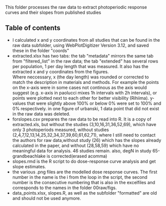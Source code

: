 This folder processes the raw data to extract photoperiodic response curves and their slopes from published studies  

## Table of contents  
* I calculated x and y coordinates from all studies that can be found in the raw data subfolder, using WebPlotDigitizer Version 3.12, and saved these in the folder "coords"    
* extracted.xlsx has two tabs: the tab "metadata" mirrors the same tab from "filtered_list" in the raw data; the tab "extended" has several rows per population, 1 per day length that was measured. It also has the extracted x and y coordinates from the figures.  
Where neccessary, x (the day length) was rounded or corrected to match the description in materials and methods. For example the points on the x-axis were in some cases not continous as the axis would suggest (e.g. x-axis in paolucci mixes 1h intervals with 2h intervals), or points were plotted next to each other for better visibility (Rihiima).  y-values that were slightly above 100% or below 0% were set to 100% and 0% respectively. in one figure of urbanski, 1 data point that did not exist in the raw data was deleted.
* forslopes.csv prepares the raw data to be read into R. It is a copy of extracted.xls, but without the studies (3,10,16,31,36,52,69), which have only 3 photoperiods measured, without studies (2,4,7,12,13,14,25,32,34,37,39,60,61,62,71), where I still need to contact the authors for raw data,without study (26) which has the slopes already calculated in the paper, and without (28,58,59) which have no meaningful data for analysis. 46 studies remain. also, degN in study 65-grandbeachlake is corrected(erased acomma)  
* slopes.rmd is the R script to do dose-response curve analysis and get slope estimates.
* the various .png files are the modelled dose response curves. The first number in the name is the i from the loop in the script, the second number is the consecutive numbering that is also in the excelfiles and corresponds to the names in the folder 00raw/figs.
* data_points.xlsx, slopes.R, as well as the subfolder "formatted" are old and should not be used anymore.
